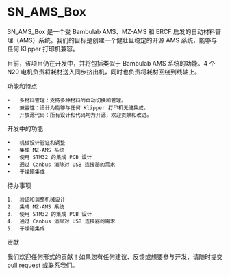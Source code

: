 # SN_AMS_Box

SN_AMS_Box 是一个受 Bambulab AMS、MZ-AMS 和 ERCF 启发的自动材料管理（AMS）系统。我们的目标是创建一个健壮且稳定的开源 AMS 系统，能够与任何 Klipper 打印机兼容。

目前，该项目仍在开发中，并将包括类似于 Bambulab AMS 系统的功能。4 个 N20 电机负责将耗材送入同步挤出机，同时也负责将耗材回绕到线轴上。

功能和特点

	•	多材料管理：支持多种材料的自动切换和管理。
	•	兼容性：设计为能够与任何 Klipper 打印机无缝集成。
	•	开放源代码：所有设计和代码均为开源，欢迎贡献和改进。

开发中的功能

	•	机械设计验证和调整
	•	集成 MZ-AMS 系统
	•	使用 STM32 的集成 PCB 设计
	•	通过 Canbus 消除对 USB 连接器的需求
	•	干燥箱集成

待办事项

	1.	验证和调整机械设计
	2.	集成 MZ-AMS 系统
	3.	使用 STM32 的集成 PCB 设计
	4.	通过 Canbus 消除对 USB 连接器的需求
	5.	干燥箱集成

贡献

我们欢迎任何形式的贡献！如果您有任何建议、反馈或想要参与开发，请随时提交 pull request 或联系我们。
